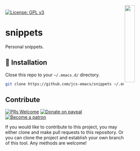 <picture>
  <source media="(prefers-color-scheme: light)" srcset="https://raw.githubusercontent.com/jcs-emacs/jcs-elpa/master/docs/etc/sink/black.png">
  <source media="(prefers-color-scheme: dark)" srcset="https://raw.githubusercontent.com/jcs-emacs/jcs-elpa/master/docs/etc/sink/white.png">
  <img width="25%" align="right" src="">
</picture>

[![License: GPL v3](https://img.shields.io/badge/License-GPL%20v3-blue.svg)](https://www.gnu.org/licenses/gpl-3.0)

# snippets

Personal snippets.

## 💾 Installation

Close this repo to your `~/.emacs.d/` directory.

```sh
git clone https://github.com/jcs-emacs/snippets ~/.emacs.d/snippets
```

## Contribute

[![PRs Welcome](https://img.shields.io/badge/PRs-welcome-brightgreen.svg)](http://makeapullrequest.com)
[![Donate on paypal](https://img.shields.io/badge/paypal-donate-1?logo=paypal&color=blue)](https://www.paypal.me/jcs090218)
[![Become a patron](https://img.shields.io/badge/patreon-become%20a%20patron-orange.svg?logo=patreon)](https://www.patreon.com/jcs090218)

If you would like to contribute to this project, you may either clone and make pull
requests to this repository. Or you can clone the project and establish your own
branch of this tool. Any methods are welcome!
